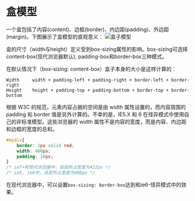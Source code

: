 # 盒模型

一个盒包括了内容(content)、边框(border)、内边距(padding)、外边距(margin)。下图展示了盒模型的直观意义：
![盒子模型](http://www.w3.org/TR/2011/REC-CSS2-20110607/images/boxdim.png)

盒的尺寸（width与height）定义受到box-sizing属性的影响。box-sizing可选择content-box(现代浏览器默认), padding-box和border-box三种模式。

在默认情况下（box-sizing: content-box）盒子本身的大小是这样计算的：

```
Width     width + padding-left + padding-right + border-left + border-right
Height    height + padding-top + padding-bottom + border-top + border-bottom
```

根据 W3C 的规范，元素内容占据的空间是由 width 属性设置的，而内容周围的 padding 和 border 值是另外计算的。不幸的是，IE5.X 和 6 在怪异模式中使用自己的非标准模型。这些浏览器的 width 属性不是内容的宽度，而是内容、内边距和边框的宽度的总和。

```css
#mydiv{
    border: 1px solid red;
    width: 400px;
    padding: 10px;
}
/* ie7+和现代浏览器中，该层所占宽度为422px */
/* ie5, ie6中，该层所占宽度为400px */
```

在现代浏览器中，可以设置`box-sizing: border-box`达到和ie6-怪异模式中的效果。
